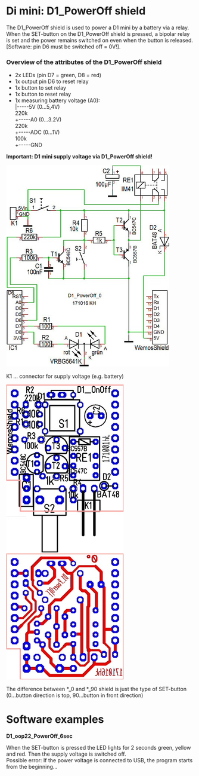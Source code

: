 # Di mini: D1_PowerOff shield

The D1_PowerOff shield is used to power a D1 mini by a battery via a relay.
When the SET-button on the D1_PowerOff shield is pressed, a bipolar relay is set and the power remains switched on even when the button is released.
[Software: pin D6 must be switched off = 0V!].

### Overview of the attributes of the D1_PowerOff shield

* 2x LEDs (pin D7 = green, D8 = red)
* 1x output pin D6 to reset relay
* 1x button to set relay
* 1x button to reset relay
* 1x measuring battery voltage (A0):   
  |-----5V  (0...5,4V)   
 220k   
  +-----A0  (0...3.2V)   
 220k   
  +-----ADC (0...1V)   
 100k   
  +-----GND   

**Important: D1 mini supply voltage via D1_PowerOff shield!**


![D1_PowerOff_0_Circuit](./images/D1_PowerOff_0_CircuitA.jpg "D1_PowerOff_0_Circuit")

K1 ... connector for supply voltage (e.g. battery)

![D1_PowerOff_0_CompA](./images/D1_PowerOff_0_CompA.jpg "D1_PowerOff_0_CompA")
![D1_PowerOff_0_SolderA](./images/D1_PowerOff_0_SolderA.jpg "D1_PowerOff_0_SolderA")

The difference between *_0 and *_90 shield is just the type of SET-button (0...button direction is top, 90...button in front direction)

# Software examples

**D1_oop22_PowerOff_6sec**

When the SET-button is pressed the LED lights for 2 seconds green, yellow and red. Then the supply voltage is switched off.   
Possible error: If the power voltage is connected to USB, the program starts from the beginning...

                                                 
